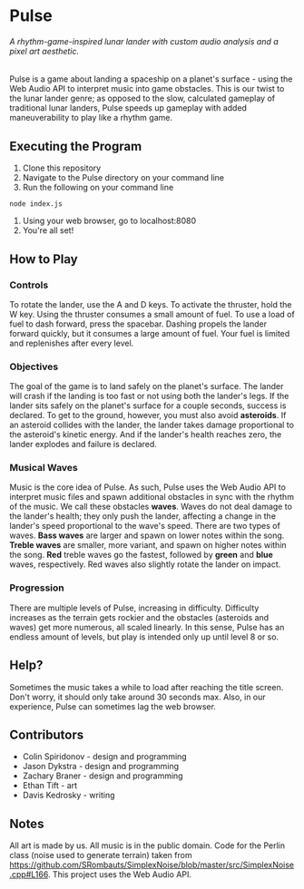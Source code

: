 # Pulse
###### A rhythm-game-inspired lunar lander with custom audio analysis and a pixel art aesthetic.
Pulse is a game about landing a spaceship on a planet's surface - using the Web Audio API to interpret music into game obstacles. This is our twist to the lunar lander genre; as opposed to the slow, calculated gameplay of traditional lunar landers, Pulse speeds up gameplay with added maneuverability to play like a rhythm game.

## Executing the Program

1. Clone this repository
1. Navigate to the Pulse directory on your command line
1. Run the following on your command line
```
node index.js
```
1. Using your web browser, go to localhost:8080
1. You're all set!

## How to Play

### Controls
To rotate the lander, use the A and D keys. To activate the thruster, hold the W key. Using the thruster consumes a small amount of fuel. To use a load of fuel to dash forward, press the spacebar. Dashing propels the lander forward quickly, but it consumes a large amount of fuel. Your fuel is limited and replenishes after every level.

### Objectives
The goal of the game is to land safely on the planet's surface. The lander will crash if the landing is too fast or not using both the lander's legs. If the lander sits safely on the planet's surface for a couple seconds, success is declared. To get to the ground, however, you must also avoid **asteroids**. If an asteroid collides with the lander, the lander takes damage proportional to the asteroid's kinetic energy. And if the lander's health reaches zero, the lander explodes and failure is declared.

### Musical Waves
Music is the core idea of Pulse. As such, Pulse uses the Web Audio API to interpret music files and spawn additional obstacles in sync with the rhythm of the music. We call these obstacles **waves**. Waves do not deal damage to the lander's health; they only push the lander, affecting a change in the lander's speed proportional to the wave's speed. There are two types of waves. **Bass waves** are larger and spawn on lower notes within the song. **Treble waves** are smaller, more variant, and spawn on higher notes within the song. **Red** treble waves go the fastest, followed by **green** and **blue** waves, respectively. Red waves also slightly rotate the lander on impact.

### Progression
There are multiple levels of Pulse, increasing in difficulty. Difficulty increases as the terrain gets rockier and the obstacles (asteroids and waves) get more numerous, all scaled linearly. In this sense, Pulse has an endless amount of levels, but play is intended only up until level 8 or so.

## Help?

Sometimes the music takes a while to load after reaching the title screen. Don't worry, it should only take around 30 seconds max. Also, in our experience, Pulse can sometimes lag the web browser.

## Contributors

* Colin Spiridonov - design and programming
* Jason Dykstra - design and programming
* Zachary Braner - design and programming
* Ethan Tift - art
* Davis Kedrosky - writing


## Notes

All art is made by us. All music is in the public domain. Code for the Perlin class (noise used to generate terrain) taken from https://github.com/SRombauts/SimplexNoise/blob/master/src/SimplexNoise.cpp#L166. This project uses the Web Audio API.
